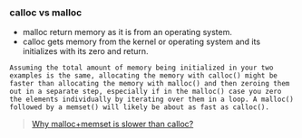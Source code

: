 ### calloc vs malloc
- malloc return memory as it is from an operating system.
- calloc gets memory from the kernel or operating system and its initializes with its zero and return.
```
Assuming the total amount of memory being initialized in your two examples is the same, allocating the memory with calloc() might be faster than allocating the memory with malloc() and then zeroing them out in a separate step, especially if in the malloc() case you zero the elements individually by iterating over them in a loop. A malloc() followed by a memset() will likely be about as fast as calloc().
```
> [Why malloc+memset is slower than calloc?](https://stackoverflow.com/questions/2688466/why-mallocmemset-is-slower-than-calloc)

